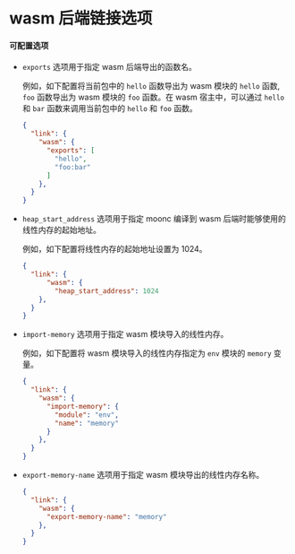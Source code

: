 # wasm 后端链接选项

#### 可配置选项

- `exports` 选项用于指定 wasm 后端导出的函数名。

  例如，如下配置将当前包中的 `hello` 函数导出为 wasm 模块的 `hello` 函数, `foo` 函数导出为 wasm 模块的 `foo` 函数。在 wasm 宿主中，可以通过 `hello` 和 `bar` 函数来调用当前包中的 `hello` 和 `foo` 函数。

  ```json
  {
    "link": {
      "wasm": {
        "exports": [
          "hello",
          "foo:bar"
        ]
      },
    }
  }
  ```

- `heap_start_address` 选项用于指定 moonc 编译到 wasm 后端时能够使用的线性内存的起始地址。

  例如，如下配置将线性内存的起始地址设置为 1024。

  ```json
  {
    "link": {
        "wasm": {
          "heap_start_address": 1024
      },
    }
  }
  ```

- `import-memory` 选项用于指定 wasm 模块导入的线性内存。

  例如，如下配置将 wasm 模块导入的线性内存指定为 `env` 模块的 `memory` 变量。

  ```json
  {
    "link": {
      "wasm": {
        "import-memory": {
          "module": "env",
          "name": "memory"
        }
      },
    }
  }
  ```

- `export-memory-name` 选项用于指定 wasm 模块导出的线性内存名称。

  ```json
  {
    "link": {
      "wasm": {
        "export-memory-name": "memory"
      },
    }
  }
  ```
